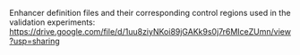 Enhancer definition files and their corresponding control regions used in the validation experiments: https://drive.google.com/file/d/1uu8ziyNKoi89jGAKk9s0j7r6MIceZUmn/view?usp=sharing
